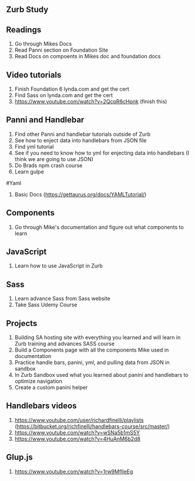 ## Zurb Study

## Readings
1. Go through Mikes Docs
2. Read Panni section on Foundation Site
3. Read Docs on compoents in Mikes doc and foundation docs

## Video tutorials
1. Finish Foundation 6 lynda.com and get the cert
2. Find Sass on lynda.com and get the cert
3. https://www.youtube.com/watch?v=2QcpR6cHpnk (finish this)

## Panni and Handlebar
1. Find other Panni and handlebar tutorials outside of Zurb
2. See how to enject data into handlebars from JSON file
3. Find yml tutorial
4. See if you need to know how to yml for enjecting data into handlebars (I think we are going to use JSON)
7. Do Brads npm crash course
8. Learn gulpe

#Yaml
1. Basic Docs (https://gettaurus.org/docs/YAMLTutorial/)

## Components
1. Go through Mike's documentation and figure out what components to learn

## JavaScript
1. Learn how to use JavaScript in Zurb

## Sass
1. Learn advance Sass from Sass website
2. Take Sass Udemy Course

## Projects
1. Building SA hosting site with everything you learned and will learn in Zurb training and advances SASS course
2. Build a Components page with all the components Mike used in documentation
3. Practice handle bars, panini, yml, and pulling data from JSON in sandbox
4. In Zurb Sandbox used what you learned about panini and handlebars to optimize navigation
5. Create a custom panini helper

## Handlebars videos
1. https://www.youtube.com/user/richardfinelli/playlists (https://bitbucket.org/richfinelli/handlebars-course/src/master/)
2. https://www.youtube.com/watch?v=wSNa5b1mS5Y
3. https://www.youtube.com/watch?v=4HuAnM6b2d8

## Glup.js
1. https://www.youtube.com/watch?v=1rw9MfIleEg
